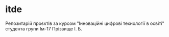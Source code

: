 # itde
Репозитарій проєктів за курсом "Інноваційні цифрові технології в освіті" студента групи Ім-17 Прізвище І. Б.

